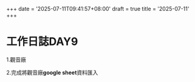 +++
date = '2025-07-11T09:41:57+08:00'
draft = true
title = '2025-07-11'
+++
# 工作日誌DAY9

<!--more-->

1.觀音廠

2.完成將觀音廠**google sheet**資料匯入
